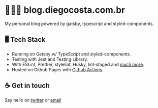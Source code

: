 # 👨🏿‍💻 blog.diegocosta.com.br
My personal blog powered by gatsby, typescript and styled-components.

## 🖥️ Tech Stack
- Running on Gatsby w/ TypeScript and styled-components.
- Testing with Jest and Testing Library.
- With ESLint, Prettier, stylelint, Husky, lint-staged and [much more](package.json).
- Hosted on Github Pages with [Github Actions](.github/workflows/blog.yml).

## :coffee: Get in touch

Say hello on [twitter](https://twitter.com/diegocoxta) or [email](mailto:diego@diegocosta.com.br)
